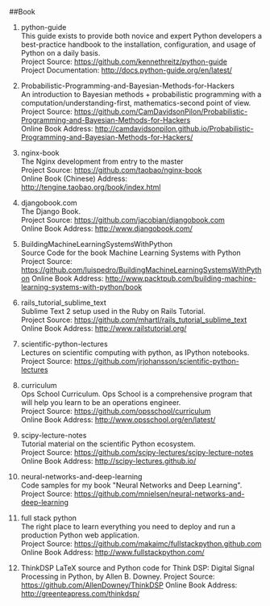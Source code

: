 ##Book

1. python-guide  
This guide exists to provide both novice and expert Python developers a best-practice handbook to the installation, configuration, and usage of Python on a daily basis.  
Project Source: https://github.com/kennethreitz/python-guide  
Project Documentation: http://docs.python-guide.org/en/latest/

1. Probabilistic-Programming-and-Bayesian-Methods-for-Hackers  
An introduction to Bayesian methods + probabilistic programming with a computation/understanding-first, mathematics-second point of view.  
Project Source: https://github.com/CamDavidsonPilon/Probabilistic-Programming-and-Bayesian-Methods-for-Hackers  
Online Book Address: http://camdavidsonpilon.github.io/Probabilistic-Programming-and-Bayesian-Methods-for-Hackers/

1. nginx-book  
The Nginx development from entry to the master  
Project Source: https://github.com/taobao/nginx-book  
Online Book (Chinese) Address: http://tengine.taobao.org/book/index.html

1. djangobook.com  
The Django Book.  
Project Source: https://github.com/jacobian/djangobook.com  
Online Book Address: http://www.djangobook.com/

1. BuildingMachineLearningSystemsWithPython  
Source Code for the book Machine Learning Systems with Python   
Project Source: https://github.com/luispedro/BuildingMachineLearningSystemsWithPython
Online Book Address: http://www.packtpub.com/building-machine-learning-systems-with-python/book 

1. rails_tutorial_sublime_text  
Sublime Text 2 setup used in the Ruby on Rails Tutorial.   
Project Source: https://github.com/mhartl/rails_tutorial_sublime_text   
Online Book Address: http://www.railstutorial.org/   

1. scientific-python-lectures   
Lectures on scientific computing with python, as IPython notebooks.    
Project Source: https://github.com/jrjohansson/scientific-python-lectures   

1. curriculum   
Ops School Curriculum. Ops School is a comprehensive program that will help you learn to be an operations engineer.       
Project Source: https://github.com/opsschool/curriculum    
Online Book Address: http://www.opsschool.org/en/latest/ 

1. scipy-lecture-notes   
Tutorial material on the scientific Python ecosystem.   
Project Source: https://github.com/scipy-lectures/scipy-lecture-notes   
Online Book Address: http://scipy-lectures.github.io/   

1. neural-networks-and-deep-learning     
Code samples for my book "Neural Networks and Deep Learning".    
Project Source: https://github.com/mnielsen/neural-networks-and-deep-learning  

1. full stack python  
The right place to learn everything you need to deploy and run a production Python web application.  
Project Source: https://github.com/makaimc/fullstackpython.github.com  
Online Book Address: http://www.fullstackpython.com/

1. ThinkDSP
LaTeX source and Python code for Think DSP: Digital Signal Processing in Python, by Allen B. Downey.
Project Source: https://github.com/AllenDowney/ThinkDSP
Online Book Address: http://greenteapress.com/thinkdsp/  

